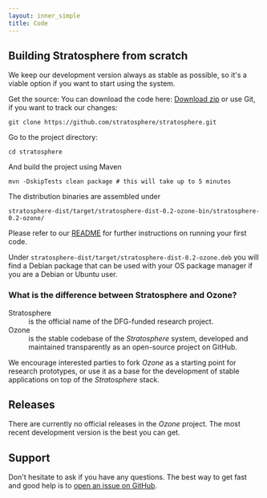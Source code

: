 ```yaml
---
layout: inner_simple
title: Code 
---
```



## Building Stratosphere from scratch

We keep our development version always as stable as possible, so it's a viable option if you want to start using the system.

Get the source:
You can download the code here: [Download zip](https://github.com/stratosphere/stratosphere/archive/master.zip) or use Git, if you want to track our changes:

    git clone https://github.com/stratosphere/stratosphere.git

Go to the project directory:

    cd stratosphere

And build the project using Maven

    mvn -DskipTests clean package # this will take up to 5 minutes

The distribution binaries are assembled under

    stratosphere-dist/target/stratosphere-dist-0.2-ozone-bin/stratosphere-0.2-ozone/

Please refer to our [README](https://github.com/stratosphere/stratosphere/blob/master/README.md) for further instructions on running your first code.

<div class="notice-important">
	Under <code>stratosphere-dist/target/stratosphere-dist-0.2-ozone.deb</code> you will find a Debian package that can be used with your OS package manager if you are a Debian or Ubuntu user.
</div> 

### What is the difference between Stratosphere and Ozone?</h3>
<dl class="dl-horizontal">
	<dt>Stratosphere</dt> <dd>is the official name of the DFG-funded research project.</dd>
	<dt>Ozone</dt> <dd>is the stable codebase of the <em>Stratosphere</em> system, developed and maintained transparently as an open-source project on GitHub.</dd>
</dl>

<div class="notice-important">
	We encourage interested parties to fork <em>Ozone</em> as a starting point for research prototypes, or use it as a base for the development of stable applications on top of the <em>Stratosphere</em> stack.
</div>


## Releases

There are currently no official releases in the <em>Ozone</em> project. The most recent development version is the best you can get.

## Support

Don't hesitate to ask if you have any questions. The best way to get fast and good help is to [open an issue on GitHub](https://github.com/stratosphere/stratosphere/issues/new).

<!--

<br>
 <div class="text-center">
<a href="https://github.com/stratosphere/stratosphere/issues/new" class="btn btn-primary">Open an Issue on Github</a>
</div>
<hr>

If you don't want to register on github, we also have a users mailing list:<br>
	<a href="mailto:users@stratosphere.tu-berlin.de">users@stratosphere.tu-berlin.de</a>
<p>
	<strong>Prior to usage, you need to register at the mailing list:</strong><br>
	<a href="https://lists.tu-berlin.de/mailman/listinfo/stratosphere-users">users@stratosphere.tu-berlin.de registration</a>
</p> -->


